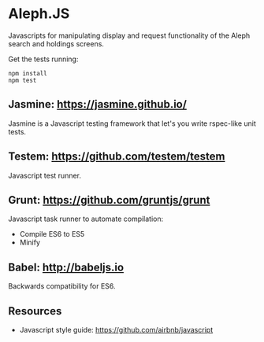 # Aleph.JS

Javascripts for manipulating display and request functionality of the Aleph search and holdings screens.

Get the tests running:

```
npm install
npm test
```

## Jasmine: https://jasmine.github.io/

Jasmine is a Javascript testing framework that let's you write rspec-like unit tests.

## Testem: https://github.com/testem/testem

Javascript test runner.

## Grunt: https://github.com/gruntjs/grunt

Javascript task runner to automate compilation:

- Compile ES6 to ES5
- Minify

## Babel: http://babeljs.io

Backwards compatibility for ES6.

## Resources

- Javascript style guide: https://github.com/airbnb/javascript
